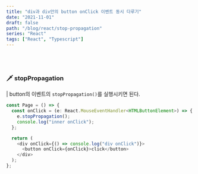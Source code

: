 ```yaml
---
title: "div과 div안의 button onClick 이벤트 동시 다루기"
date: "2021-11-01"
draft: false
path: "/blog/react/stop-propagation"
series: "React"
tags: ["React", "Typescript"]
---
```


<br>
<br>

### 🗡 stopPropagation

| button의 이벤트의 `stopPropagation()`를 실행시키면 된다.

```ts
const Page = () => {
  const onClick = (e: React.MouseEventHandler<HTMLButtonElement>) => {
    e.stopPropagation();
    console.log("inner onClick");
  };

  return (
    <div onClick={() => console.log("div onClick")}>
      <button onClick={onClick}>click</button>
    </div>
  );
};
```
